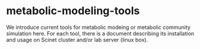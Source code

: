# metabolic-modeling-tools

We introduce current tools for metabolic modeing or metabolic community simulation here. For each tool, there is a document describing its installation and usage on Scinet cluster and/or lab server (linux box).
